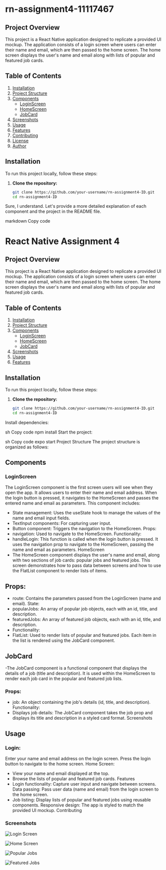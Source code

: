 # rn-assignment4-11117467



## Project Overview

This project is a React Native application designed to replicate a provided UI mockup. The application consists of a login screen where users can enter their name and email, which are then passed to the home screen. The home screen displays the user's name and email along with lists of popular and featured job cards.

## Table of Contents

1. [Installation](#installation)
2. [Project Structure](#project-structure)
3. [Components](#components)
    - [LoginScreen](#loginscreen)
    - [HomeScreen](#homescreen)
    - [JobCard](#jobcard)
4. [Screenshots](#screenshots)
5. [Usage](#usage)
6. [Features](#features)
7. [Contributing](#contributing)
8. [License](#license)
9. [Author](#author)

## Installation

To run this project locally, follow these steps:

1. **Clone the repository:**
   ```sh
   git clone https://github.com/your-username/rn-assignment4-ID.git
   cd rn-assignment4-ID


Sure, I understand. Let's provide a more detailed explanation of each component and the project in the README file.

markdown
Copy code
# React Native Assignment 4

## Project Overview

This project is a React Native application designed to replicate a provided UI mockup. The application consists of a login screen where users can enter their name and email, which are then passed to the home screen. The home screen displays the user's name and email along with lists of popular and featured job cards.

## Table of Contents

1. [Installation](#installation)
2. [Project Structure](#project-structure)
3. [Components](#components)
    - [LoginScreen](#loginscreen)
    - [HomeScreen](#homescreen)
    - [JobCard](#jobcard)
4. [Screenshots](#screenshots)
5. [Usage](#usage)
6. [Features](#features)



## Installation

To run this project locally, follow these steps:

1. **Clone the repository:**
   ```sh
   git clone https://github.com/your-username/rn-assignment4-ID.git
   cd rn-assignment4-ID
Install dependencies:

sh
Copy code
npm install
Start the project:

sh
Copy code
expo start
Project Structure
The project structure is organized as follows:


## Components
### LoginScreen
The LoginScreen component is the first screen users will see when they open the app. It allows users to enter their name and email address. When the login button is pressed, it navigates to the HomeScreen and passes the entered name and email as parameters. This component includes:

- State management: Uses the useState hook to manage the values of the name and email input fields.
- TextInput components: For capturing user input.
- Button component: Triggers the navigation to the HomeScreen.
Props:
- navigation: Used to navigate to the HomeScreen.
Functionality:
- handleLogin: This function is called when the login button is pressed. It uses the navigation prop to navigate to the HomeScreen, passing the name and email as parameters.
HomeScreen
- The HomeScreen component displays the user's name and email, along with two sections of job cards: popular jobs and featured jobs. This screen demonstrates how to pass data between screens and how to use the FlatList component to render lists of items.

## Props:
- route: Contains the parameters passed from the LoginScreen (name and email).
State:
- popularJobs: An array of popular job objects, each with an id, title, and description.
- featuredJobs: An array of featured job objects, each with an id, title, and description.
- Functionality:
- FlatList: Used to render lists of popular and featured jobs. Each item in the list is rendered using the JobCard component.
## JobCard
-The JobCard component is a functional component that displays the details of a job (title and description). It is used within the HomeScreen to render each job card in the popular and featured job lists.

### Props:
- job: An object containing the job's details (id, title, and description).
Functionality:
- Displays job details: The JobCard component takes the job prop and displays its title and description in a styled card format.
Screenshots


## Usage
### Login:

Enter your name and email address on the login screen.
Press the login button to navigate to the home screen.
Home Screen:

- View your name and email displayed at the top.
- Browse the lists of popular and featured job cards.
Features
- Login functionality: Capture user input and navigate between screens.
Data passing: Pass user data (name and email) from the login screen to the home screen.
- Job listing: Display lists of popular and featured jobs using reusable components.
Responsive design: The app is styled to match the provided UI mockup.
Contributing

### Screenshots
 ![Login Screen](UI-MOCKUP/assets/Login.jpg)

![Home Screen](UI-MOCKUP/assets/Home.jpg)

![Popular Jobs](UI-MOCKUP/assets/Popular.jpg)

![Featured Jobs](UI-MOCKUP/assets/Featuredd.jpg)

